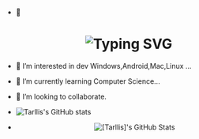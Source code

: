 - 👋
<div align="center">
    <h1>
        <img src="https://readme-typing-svg.herokuapp.com?font=Jetbrains+mono&size=40&duration=3000&color=33FF33&center=true&vCenter=true&width=435&lines=Hey..+I'm+[Tarllis];This+is..;..my+Github..;" alt="Typing SVG"/>
    </h1>
</div>


- 👀 I’m interested in dev Windows,Android,Mac,Linux ...
- 🌱 I’m currently learning Computer Science...
- 💞️ I’m looking to collaborate.
- ![Tarllis's GitHub stats](https://github-readme-stats.vercel.app/api?username=tarllis&show_icons=true&theme=merko)


- <div align="center">
    <img src="https://github-profile-summary-cards.vercel.app/api/cards/profile-details?username=[tarllis]&theme=github_dark" alt="[Tarllis]'s GitHub Stats"/>
</div>
